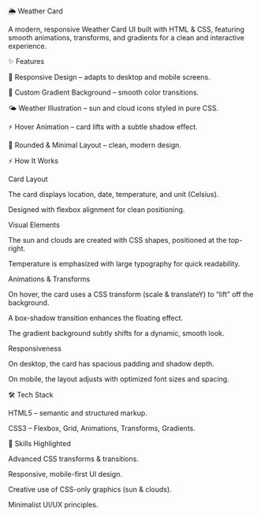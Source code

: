 🌦️ Weather Card

A modern, responsive Weather Card UI built with HTML & CSS, featuring smooth animations, transforms, and gradients for a clean and interactive experience.


✨ Features

📱 Responsive Design – adapts to desktop and mobile screens.


🎨 Custom Gradient Background – smooth color transitions.

🌤️ Weather Illustration – sun and cloud icons styled in pure CSS.

⚡ Hover Animation – card lifts with a subtle shadow effect.

🔲 Rounded & Minimal Layout – clean, modern design.


⚡ How It Works

Card Layout

The card displays location, date, temperature, and unit (Celsius).

Designed with flexbox alignment for clean positioning.

Visual Elements

The sun and clouds are created with CSS shapes, positioned at the top-right.

Temperature is emphasized with large typography for quick readability.

Animations & Transforms

On hover, the card uses a CSS transform (scale & translateY) to “lift” off the background.

A box-shadow transition enhances the floating effect.

The gradient background subtly shifts for a dynamic, smooth look.

Responsiveness

On desktop, the card has spacious padding and shadow depth.

On mobile, the layout adjusts with optimized font sizes and spacing.


🛠️ Tech Stack

HTML5 – semantic and structured markup.

CSS3 – Flexbox, Grid, Animations, Transforms, Gradients.


🎯 Skills Highlighted

Advanced CSS transforms & transitions.

Responsive, mobile-first UI design.

Creative use of CSS-only graphics (sun & clouds).

Minimalist UI/UX principles.

